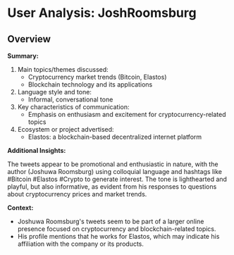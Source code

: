 # User Analysis: JoshRoomsburg

## Overview

**Summary:**

1. Main topics/themes discussed:
	* Cryptocurrency market trends (Bitcoin, Elastos)
	* Blockchain technology and its applications
2. Language style and tone:
	* Informal, conversational tone
3. Key characteristics of communication:
	* Emphasis on enthusiasm and excitement for cryptocurrency-related topics
4. Ecosystem or project advertised:
	* Elastos: a blockchain-based decentralized internet platform

**Additional Insights:**

The tweets appear to be promotional and enthusiastic in nature, with the author (Joshuwa Roomsburg) using colloquial language and hashtags like #Bitcoin #Elastos #Crypto to generate interest. The tone is lighthearted and playful, but also informative, as evident from his responses to questions about cryptocurrency prices and market trends.

**Context:**

* Joshuwa Roomsburg's tweets seem to be part of a larger online presence focused on cryptocurrency and blockchain-related topics.
* His profile mentions that he works for Elastos, which may indicate his affiliation with the company or its products.